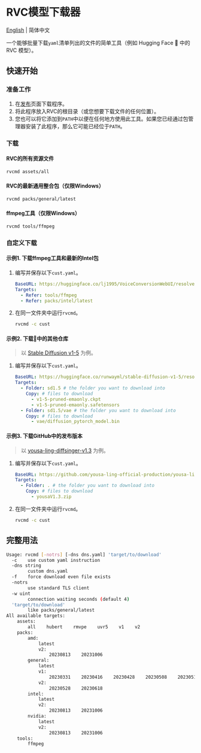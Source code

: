 # RVC模型下载器
[English](README.md) | 简体中文

一个能够批量下载`yaml`清单列出的文件的简单工具（例如 Hugging Face 🤗 中的 RVC 模型）。

## 快速开始
### 准备工作
1. 在[发布](https://github.com/RVC-Project/RVC-Models-Downloader/releases)页面下载程序。
2. 将此程序放入RVC的根目录（或您想要下载文件的任何位置）。
3. 您也可以将它添加到`PATH`中以便在任何地方使用此工具。如果您已经通过包管理器安装了此程序，那么它可能已经位于`PATH`。
### 下载
#### RVC的所有资源文件
```bash
rvcmd assets/all
```
#### RVC的最新通用整合包（仅限Windows）
```bash
rvcmd packs/general/latest
```
#### ffmpeg工具（仅限Windows）
```bash
rvcmd tools/ffmpeg
```
### 自定义下载
#### 示例1. 下载ffmpeg工具和最新的Intel包
1. 编写并保存以下`cust.yaml`。
    ```yaml
    BaseURL: https://huggingface.co/lj1995/VoiceConversionWebUI/resolve/main
    Targets:
      - Refer: tools/ffmpeg
      - Refer: packs/intel/latest
    ```
2. 在同一文件夹中运行`rvcmd`。
    ```bash
    rvcmd -c cust
    ```
#### 示例2. 下载🤗中的其他仓库
> 以 [Stable Diffusion v1-5](https://huggingface.co/runwayml/stable-diffusion-v1-5) 为例。
1. 编写并保存以下`cust.yaml`。
    ```yaml
    BaseURL: https://huggingface.co/runwayml/stable-diffusion-v1-5/resolve/main
    Targets:
      - Folder: sd1.5 # the folder you want to download into
        Copy: # files to download
          - v1-5-pruned-emaonly.ckpt
          - v1-5-pruned-emaonly.safetensors
      - Folder: sd1.5/vae # the folder you want to download into
        Copy: # files to download
          - vae/diffusion_pytorch_model.bin
    ```
#### 示例3. 下载GitHub中的发布版本
> 以 [yousa-ling-diffsinger-v1.3](https://github.com/yousa-ling-official-production/yousa-ling-diffsinger-v1/releases/tag/v1.3) 为例。
1. 编写并保存以下`cust.yaml`。
    ```yaml
    BaseURL: https://github.com/yousa-ling-official-production/yousa-ling-diffsinger-v1/releases/download/v1.3
    Targets:
      - Folder: . # the folder you want to download into
        Copy: # files to download
          - yousaV1.3.zip
    ```
2. 在同一文件夹中运行`rvcmd`。
    ```bash
    rvcmd -c cust
    ```
## 完整用法
```bash
Usage: rvcmd [-notrs] [-dns dns.yaml] 'target/to/download'
  -c    use custom yaml instruction
  -dns string
        custom dns.yaml
  -f    force download even file exists
  -notrs
        use standard TLS client
  -w uint
        connection waiting seconds (default 4)
  'target/to/download'
        like packs/general/latest
All available targets:
    assets:
        all    hubert    rmvpe    uvr5    v1    v2
    packs:
        amd:
            latest
            v2:
                20230813    20231006
        general:
            latest
            v1:
                20230331    20230416    20230428    20230508    20230513    20230516    20230717
            v2:
                20230528    20230618
        intel:
            latest
            v2:
                20230813    20231006
        nvidia:
            latest
            v2:
                20230813    20231006
    tools:
        ffmpeg
```
